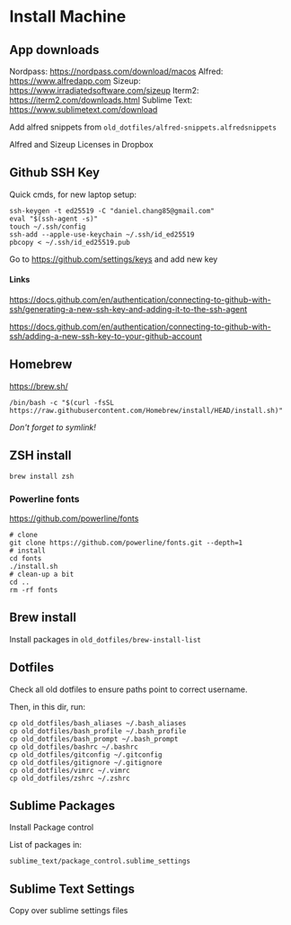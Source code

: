 # Install Machine

## App downloads

Nordpass: https://nordpass.com/download/macos
Alfred: https://www.alfredapp.com
Sizeup: https://www.irradiatedsoftware.com/sizeup
Iterm2: https://iterm2.com/downloads.html
Sublime Text: https://www.sublimetext.com/download

Add alfred snippets from `old_dotfiles/alfred-snippets.alfredsnippets`

Alfred and Sizeup Licenses in Dropbox

## Github SSH Key

Quick cmds, for new laptop setup:

```
ssh-keygen -t ed25519 -C "daniel.chang85@gmail.com"
eval "$(ssh-agent -s)"
touch ~/.ssh/config
ssh-add --apple-use-keychain ~/.ssh/id_ed25519
pbcopy < ~/.ssh/id_ed25519.pub
```

Go to https://github.com/settings/keys and add new key

#### Links

https://docs.github.com/en/authentication/connecting-to-github-with-ssh/generating-a-new-ssh-key-and-adding-it-to-the-ssh-agent

https://docs.github.com/en/authentication/connecting-to-github-with-ssh/adding-a-new-ssh-key-to-your-github-account

## Homebrew

https://brew.sh/

```
/bin/bash -c "$(curl -fsSL https://raw.githubusercontent.com/Homebrew/install/HEAD/install.sh)"
```

_Don't forget to symlink!_

## ZSH install

```
brew install zsh
```

### Powerline fonts

https://github.com/powerline/fonts

```
# clone
git clone https://github.com/powerline/fonts.git --depth=1
# install
cd fonts
./install.sh
# clean-up a bit
cd ..
rm -rf fonts
```

## Brew install

Install packages in `old_dotfiles/brew-install-list`

## Dotfiles

Check all old dotfiles to ensure paths point to correct username.

Then, in this dir, run:

```
cp old_dotfiles/bash_aliases ~/.bash_aliases
cp old_dotfiles/bash_profile ~/.bash_profile
cp old_dotfiles/bash_prompt ~/.bash_prompt
cp old_dotfiles/bashrc ~/.bashrc
cp old_dotfiles/gitconfig ~/.gitconfig
cp old_dotfiles/gitignore ~/.gitignore
cp old_dotfiles/vimrc ~/.vimrc
cp old_dotfiles/zshrc ~/.zshrc
```

## Sublime Packages

Install Package control

List of packages in:

```
sublime_text/package_control.sublime_settings
```

## Sublime Text Settings

Copy over sublime settings files

